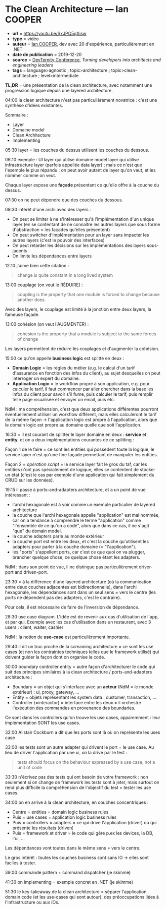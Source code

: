 # The Clean Architecture — Ian COOPER

- **url** = https://youtu.be/SxJPQ5qXisw
- **type** = vidéo
- **auteur** = [Ian COOPER](https://github.com/iancooper), dev avec 20 d'expérience, particulièrement en .NET
- **date de publication** = 2019-12-20
- **source** = [DevTernity Conference](https://www.youtube.com/@DevTernity/about), _Turning developers into architects and engineering leaders_
- **tags** = language>agnostic ; topic>architecture ; topic>clean-architecture ; level>intermediate

**TL;DR** = une présentation de la clean architecture, avec notamment une progression logique depuis une layered architecture.

04:00 la clean architecture n'est pas particulièrement novatrice : c'est une synthèse d'idées existantes.

Sommaire :

-  Layer
-  Domaine model
-  Clean Architecture
-  Implementing

05:30 layer = les couches du dessus utilisent les couches du dessous.

06:10 exemple : UI layer qui utilise domaine model layer qui utilise infrastructure layer (parfois appellée data layer) ; mais ce n'est que l'exemple le plus répandu : on peut avoir autant de layer qu'on veut, et les nommer comme on veut.

Chaque layer expose une **façade** présentant ce qu'elle offre à la couche du dessus.

07:30 on ne peut dépendre que des couches du dessous.

09:30 intérêt d'une archi avec des layers :

- On peut se limiter à ne s'intéresser qu'à l'implémentation d'un unique layer (en se contentant de ne connaître les autres layers que sous forme d'abstraction = les façades qu'elles présentent)
- On peut switcher d'implémentation pour un layer sans impacter les autres layers (c'est le pouvoir des interfaces)
- On peut retarder les décisions sur les implémentations des layers sous-jacents
- On limite les dépendances entre layers

12:10 j'aime bien cette citation :

> change is quite constant in a long lived system

13:00 couplage (on veut le RÉDUIRE) :

> coupling is the property that one module is forced to change because another does.

Avec des layers, le couplage est limité à la jonction entre deux layers, la fameuse façade.

13:00 cohésion (on veut l'AUGMENTER) :

> cohesion is the property that a module is subject to the same forces of change

Les layers permettent de réduire les couplages et d'augmenter la cohésion.

15:00 ce qu'on appelle **business logic** est splitté en deux :
- **Domain Logic** = les règles du métier (e.g. le calcul d'un tarif d'assurance en fonction des infos du client), au sujet desquelles on peut interroger un expert du domaine.
- **Application Logic** = le workflow propre à son application, e.g. pour calculer le tarif, il faut commencer par aller chercher dans la base les infos du client pour savoir s'il fume, puis calculer le tarif, puis remplir telle page visualisée et envoyer un email, puis etc.

NdM : ma compréhension, c'est que deux applications différentes pourront éventuellement utiliser un workflow différent, mais elles calculeront le tarif de la même façon → l'application logic est propre à l'application, alors que le domain logic est propre au domaine quelle que soit l'application.

16:30 = il est courant de splitter le layer domaine en deux : **service** et **entity**, et on a deux implémentations courantes de ce splitting :

Façon 1 de le faire = ce sont les entities qui possèdent toute la logique, le service layer n'est qu'une fine façade permettant de manipuler les entities.

Façon 2 = _opération script_ = le service layer fait le gros du taf, car les entities n'ont pas spécialement de logique, elles se contentent de stocker un état (c'est le cas par exemple d'une application qui fait simplement du CRUD sur les données).

19:15 il passe à ports-and-adapters architecture, et a un point de vue intéressant :

- l'archi hexagonale est à voir comme un exemple particulier de layered architecture
- la couche que l'archi hexagonale appelle "application" est mal nommée, car on a tendance à comprendre le terme "application" comme "l'ensemble de ce qu'on a codé", alors que dans ce cas, il ne s'agit "que" du domain model.
- la couche adapters parle au monde extérieur
- la couche port est entre les deux, et c'est la couche qu'utilisent les adapters pour parler à la couche domaine (= "l'application").
- les "ports" s'appellent ports, car c'est ce que quoi on va plugger, brancher quelque chose, ce quelque chose étant les adapters.

NdM : dans son point de vue, il ne distingue pas particulièrement driver-port and driven-port.

23:30 = à la différence d'une layered architecture (où la communication entre deux couches adjacentes est bidirectionnelle), dans l'archi hexagonale, les dépendances sont dans un seul sens = vers le centre (les ports ne dépendent pas des adapters, c'est le contraire).

Pour cela, il est nécessaire de faire de l'inversion de dépendance.

28:30 use case diagram. L'idée est de revenir aux cas d'utilisation de l'app, et par qui. Exemple avec les cas d'utilisation dans un restaurant, avec 3 users : client, waiter, cashier

NdM : la notion de **use-case** est particulièrement importante.

29:40 il dit un truc proche de la screaming architecture = ce sont les use cases (et non les contraintes techniques telles que le framework utilisé) qui doivent guider la façon dont on organise le code.

30:00 boundary controller entity = autre façon d'architecturer le code qui suit des principes similaires à la clean architecture / ports-and-adapters architecture :
- Boundary = un objet qui s'interface avec un **acteur** (NdM = le monde extérieur) : ui, proxy, gateway, ...
- Entity = objets représentant les system data : customer, transaction, ...
- Controller (=interactor) = interface entre les deux = il orchestre l'exécution des commandes en provenance des boundaries.

Ce sont dans les controllers qu'on trouve les use cases, apparemment : leur implémentation SONT les use cases.

32:00 Alistair Cockburn a dit que les ports sont là où on représente les uses case 

33:00 les tests sont un autre adapter qui drivent le port = le use case. Au lieu de driver l'application par une ui, on la drive par le test :

> tests should focus on the behaviour expressed by a use case, not a unit of code

33:30 n'écrivez pas des tests qui ont besoin de votre framework : non seulement si on change de framework les tests sont à jeter, mais surtout on rend plus difficile la compréhension de l'objectif du test = tester les use cases.

34:00 on en arrive à la clean architecture, en couches concentriques :
- Centre = entities = domain logic business rules
- Puis = use cases = application logic business rules
- Puis = controllers = adapters = ce qui drive l'application (driver) ou qui présente les résultats (driven)
- Puis = framework et driver = le code qui gère p.ex les devices, la DB, l'ui, ...

Les dépendances vont toutes dans le même sens = vers le centre.

Le gros intérêt : toutes les couches business sont sans IO → elles sont faciles à tester.

39:00 commande pattern + command dispatcher (je skimme)

41:30 on implementing = exemple concret en .NET (je skimme)

51:30 le key-takeaway de la clean architecture = séparer l'application domain code (et les use-cases qui sont autour), des préoccupations liées à l'infrastructure ou aux IOs.
